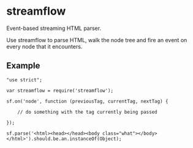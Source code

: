 streamflow
==========

Event-based streaming HTML parser.

Use streamflow to parse HTML, walk the node tree and fire an event on every node that it encounters.

Example
-------

```
"use strict";

var streamflow = require('streamflow');

sf.on('node', function (previousTag, currentTag, nextTag) {
	
	// do something with the tag currently being passed

});

sf.parse('<html><head></head><body class="what"></body></html>').should.be.an.instanceOf(Object);
```